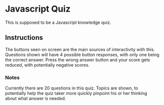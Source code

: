 # Javascript Quiz

This is supposed to be a Javascript knowledge quiz.  

## Instructions

The buttons seen on screen are the main sources of interactivity with this.  Questions shown will have 4 possible button responses, with only one being the correct answer.  Press the wrong answer button and your score gets reduced, with potentially negative scores.  

### Notes 

Currently there are 20 questions in this quiz.  Topics are shown, to potentially help the quiz taker more quickly pinpoint his or her thinking about what answer is needed.  
